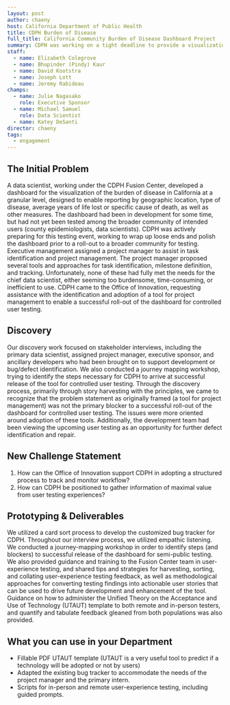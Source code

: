 ```yaml
---
layout: post
author: chaeny
host: California Department of Public Health
title: CDPH Burden of Disease
full_title: California Community Burden of Disease Dashboard Project
summary: CDPH was working on a tight deadline to provide a visualization of the burden of disease data across several criteria such as location, disease type, etc. The OI team worked with the team to produce a bug tracking process to identify, prioritize and address the issues. The team also provided high level product management methodology training.
staff:
  - name: Elizabeth Colegrove
  - name: Bhupinder (Pindy) Kaur
  - name: David Kootstra
  - name: Joseph Lott
  - name: Jeremy Rabideau
champs:
  - name: Julie Nagasako
    role: Executive Sponsor
  - name: Michael Samuel
    role: Data Scientist
  - name: Katey DeSanti
director: chaeny
tags:
  - engagement
---
```


## The Initial Problem

A data scientist, working under the CDPH Fusion Center, developed a dashboard for the visualization of the burden of disease in California at a granular level, designed to enable reporting by geographic location, type of disease, average years of life lost or specific cause of death, as well as other measures.  The dashboard had been in development for some time, but had not yet been tested among the broader community of intended users (county epidemiologists, data scientists). CDPH was actively preparing for this testing event, working to wrap up loose ends and polish the dashboard prior to a roll-out to a broader community for testing. Executive management assigned a project manager to assist in task identification and project management. The project manager proposed several tools and approaches for task identification, milestone definition, and tracking. Unfortunately, none of these had fully met the needs for the chief data scientist, either seeming too burdensome, time-consuming, or inefficient to use. CDPH came to the Office of Innovation, requesting assistance with the identification and adoption of a tool for project management to enable a successful roll-out of the dashboard for controlled user testing. 

## Discovery

Our discovery work focused on stakeholder interviews, including the primary data scientist, assigned project manager, executive sponsor, and ancillary developers who had been brought on to support development or bug/defect identification.  We also conducted a journey mapping workshop, trying to identify the steps necessary for CDPH to arrive at successful release of the tool for controlled user testing.  Through the discovery process, primarily through story harvesting with the principles, we came to recognize that the problem statement as originally framed (a tool for project management) was not the primary blocker to a successful roll-out of the dashboard for controlled user testing. The issues were more oriented around adoption of these tools.  Additionally, the development team had been viewing the upcoming user testing as an opportunity for further defect identification and repair.

## New Challenge Statement

1. How can the Office of Innovation support CDPH in adopting a structured process to track and monitor workflow? 
2. How can CDPH be positioned to gather information of maximal value from user testing experiences?

## Prototyping & Deliverables

We utilized a card sort process to develop the customized bug tracker for CDPH.  Throughout our interview process, we utilized empathic listening.  We conducted a journey-mapping workshop in order to identify steps (and blockers) to successful release of the dashboard for semi-public testing.  We also provided guidance and training to the Fusion Center team in user-experience testing, and shared tips and strategies for harvesting, sorting, and collating user-experience testing feedback, as well as methodological approaches for converting testing findings into actionable user stories that can be used to drive future development and enhancement of the tool.  Guidance on how to administer the Unified Theory on the Acceptance and Use of Technology (UTAUT) template to both remote and in-person testers, and quantify and tabulate feedback gleaned from both populations was also provided.

## What you can use in your Department

* Fillable PDF UTAUT template (UTAUT is a very useful tool to predict if a technology will be adopted or not by users)
* Adapted the existing bug tracker to accommodate the needs of the project manager and the primary intern.
* Scripts for in-person and remote user-experience testing, including guided prompts.

